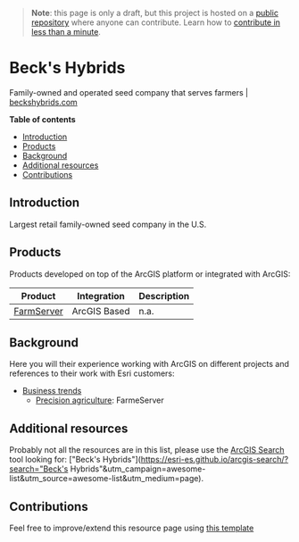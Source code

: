 > **Note**: this page is only a draft, but this project is hosted on a [public repository](https://github.com/hhkaos/awesome-arcgis) where anyone can contribute. Learn how to [contribute in less than a minute](https://github.com/hhkaos/awesome-arcgis/blob/master/CONTRIBUTING.md#contributions).

# Beck's Hybrids

Family-owned and operated seed company that serves farmers | [beckshybrids.com](https://www.beckshybrids.com)

<!-- START doctoc generated TOC please keep comment here to allow auto update -->
<!-- DON'T EDIT THIS SECTION, INSTEAD RE-RUN doctoc TO UPDATE -->
**Table of contents**

- [Introduction](#introduction)
- [Products](#products)
- [Background](#background)
- [Additional resources](#additional-resources)
- [Contributions](#contributions)

<!-- END doctoc generated TOC please keep comment here to allow auto update -->

## Introduction

Largest retail family-owned seed company in the U.S.

## Products

Products developed on top of the ArcGIS platform or integrated with ArcGIS:

|Product|Integration|Description|
|---|---|---|
|[FarmServer](https://www.farmserver.com/)|ArcGIS Based|n.a.

## Background

Here you will their experience working with ArcGIS on different projects and references to their work with Esri customers:

* [Business trends](../../../business-trends/README.md)
    * [Precision agriculture](../../../business-trends/precision-agriculture/README.md): FarmeServer

## Additional resources

Probably not all the resources are in this list, please use the [ArcGIS Search](https://esri-es.github.io/arcgis-search/) tool looking for: ["Beck's Hybrids"](https://esri-es.github.io/arcgis-search/?search="Beck's Hybrids"&utm_campaign=awesome-list&utm_source=awesome-list&utm_medium=page).

## Contributions

Feel free to improve/extend this resource page using [this template](../../../../PARTNER_PAGE_TEMPLATE.md)
